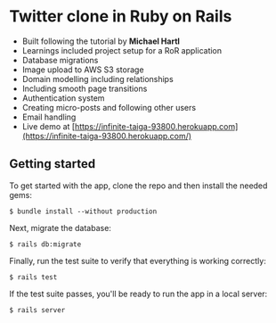 # Twitter clone in Ruby on Rails 

 - Built following the tutorial by **Michael Hartl**
 - Learnings included project setup for a RoR application
 - Database migrations  
 - Image upload to AWS S3 storage 
 - Domain modelling including relationships  
 - Including smooth page transitions 
 - Authentication system 
 - Creating micro-posts and following other users 
 - Email handling 
 - Live demo at [https://infinite-taiga-93800.herokuapp.com](https://infinite-taiga-93800.herokuapp.com/)

## Getting started

To get started with the app, clone the repo and then install the needed gems:

```
$ bundle install --without production
```

Next, migrate the database:

```
$ rails db:migrate
```

Finally, run the test suite to verify that everything is working correctly:

```
$ rails test
```

If the test suite passes, you'll be ready to run the app in a local server:

```
$ rails server
```

